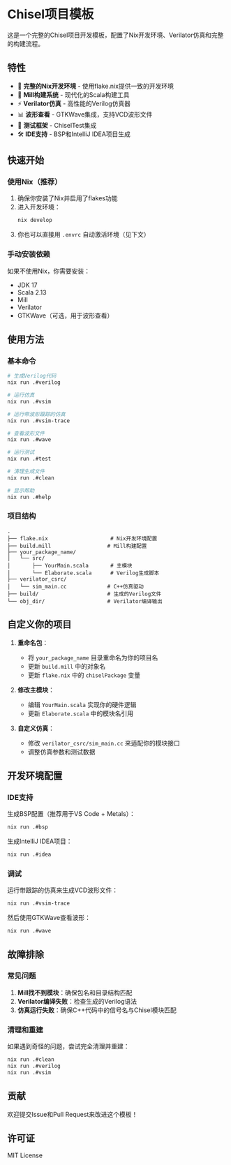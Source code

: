 # Chisel项目模板

这是一个完整的Chisel项目开发模板，配置了Nix开发环境、Verilator仿真和完整的构建流程。

## 特性

- 🚀 **完整的Nix开发环境** - 使用flake.nix提供一致的开发环境
- 🔧 **Mill构建系统** - 现代化的Scala构建工具
- ⚡ **Verilator仿真** - 高性能的Verilog仿真器
- 📊 **波形查看** - GTKWave集成，支持VCD波形文件
- 🧪 **测试框架** - ChiselTest集成
- 🛠️ **IDE支持** - BSP和IntelliJ IDEA项目生成

## 快速开始

### 使用Nix（推荐）

1. 确保你安装了Nix并启用了flakes功能
2. 进入开发环境：
   ```bash
   nix develop
   ```
3. 你也可以直接用 `.envrc` 自动激活环境（见下文）

### 手动安装依赖

如果不使用Nix，你需要安装：
- JDK 17
- Scala 2.13
- Mill
- Verilator
- GTKWave（可选，用于波形查看）

## 使用方法

### 基本命令

```bash
# 生成Verilog代码
nix run .#verilog

# 运行仿真
nix run .#vsim

# 运行带波形跟踪的仿真
nix run .#vsim-trace

# 查看波形文件
nix run .#wave

# 运行测试
nix run .#test

# 清理生成文件
nix run .#clean

# 显示帮助
nix run .#help
```

### 项目结构

```
.
├── flake.nix                    # Nix开发环境配置
├── build.mill                  # Mill构建配置
├── your_package_name/
│   └── src/
│       ├── YourMain.scala       # 主模块
│       └── Elaborate.scala      # Verilog生成脚本
├── verilator_csrc/
│   └── sim_main.cc             # C++仿真驱动
├── build/                      # 生成的Verilog文件
└── obj_dir/                    # Verilator编译输出
```

## 自定义你的项目

1. **重命名包**：
   - 将 `your_package_name` 目录重命名为你的项目名
   - 更新 `build.mill` 中的对象名
   - 更新 `flake.nix` 中的 `chiselPackage` 变量

2. **修改主模块**：
   - 编辑 `YourMain.scala` 实现你的硬件逻辑
   - 更新 `Elaborate.scala` 中的模块名引用

3. **自定义仿真**：
   - 修改 `verilator_csrc/sim_main.cc` 来适配你的模块接口
   - 调整仿真参数和测试数据

## 开发环境配置

### IDE支持

生成BSP配置（推荐用于VS Code + Metals）：
```bash
nix run .#bsp
```

生成IntelliJ IDEA项目：
```bash
nix run .#idea
```

### 调试

运行带跟踪的仿真来生成VCD波形文件：
```bash
nix run .#vsim-trace
```

然后使用GTKWave查看波形：
```bash
nix run .#wave
```

## 故障排除

### 常见问题

1. **Mill找不到模块**：确保包名和目录结构匹配
2. **Verilator编译失败**：检查生成的Verilog语法
3. **仿真运行失败**：确保C++代码中的信号名与Chisel模块匹配

### 清理和重建

如果遇到奇怪的问题，尝试完全清理并重建：
```bash
nix run .#clean
nix run .#verilog
nix run .#vsim
```

## 贡献

欢迎提交Issue和Pull Request来改进这个模板！

## 许可证

MIT License